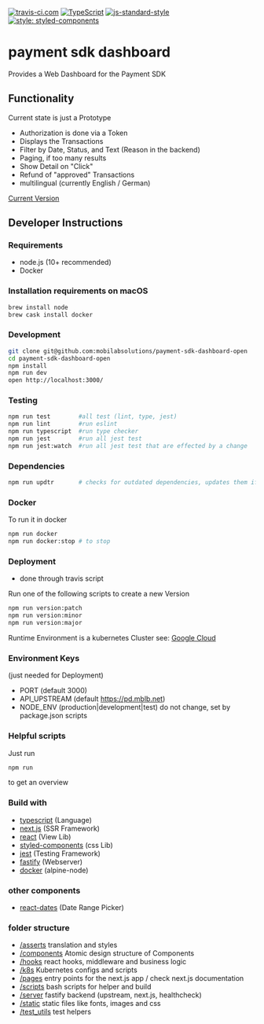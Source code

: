 [![travis-ci.com](https://travis-ci.com/mobilabsolutions/payment-sdk-dashboard-open.svg?token=1TXB69xLKwUo1aProyxt&branch=master)](https://travis-ci.com/mobilabsolutions/payment-sdk-dashboard-open) [![TypeScript](https://badges.frapsoft.com/typescript/version/typescript-next.svg?v=101)](https://www.typescriptlang.org/) [![js-standard-style](https://img.shields.io/badge/code%20style-standard-brightgreen.svg)](http://standardjs.com/) [![style: styled-components](https://img.shields.io/badge/style-%F0%9F%92%85%20styled--components-orange.svg?colorB=daa357&colorA=db748e)](https://github.com/styled-components/styled-components)

# payment sdk dashboard

Provides a Web Dashboard for the Payment SDK

## Functionality

Current state is just a Prototype

- Authorization is done via a Token
- Displays the Transactions
- Filter by Date, Status, and Text (Reason in the backend)
- Paging, if too many results
- Show Detail on "Click"
- Refund of "approved" Transactions
- multilingual (currently English / German)

[Current Version](https://pdd.mblb.net)

## Developer Instructions

### Requirements

- node.js (10+ recommended)
- Docker

### Installation requirements on macOS

```bash
brew install node
brew cask install docker
```

### Development

```bash
git clone git@github.com:mobilabsolutions/payment-sdk-dashboard-open
cd payment-sdk-dashboard-open
npm install
npm run dev
open http://localhost:3000/
```

### Testing

```bash
npm run test        #all test (lint, type, jest)
npm run lint        #run eslint
npm run typescript  #run type checker
npm run jest        #run all jest test
npm run jest:watch  #run all jest test that are effected by a change
```

### Dependencies

```bash
npm run updtr       # checks for outdated dependencies, updates them if tests do not fail
```

### Docker

To run it in docker

```bash
npm run docker
npm run docker:stop # to stop
```

### Deployment

- done through travis script

Run one of the following scripts to create a new Version

```bash
npm run version:patch
npm run version:minor
npm run version:major
```

Runtime Environment is a kubernetes Cluster see: [Google Cloud](https://console.cloud.google.com/kubernetes/workload?project=payment-server-reloaded&workload_list_tablesize=50&pli=1)

### Environment Keys

(just needed for Deployment)

- PORT (default 3000)
- API_UPSTREAM (default https://pd.mblb.net)
- NODE_ENV (production|development|test) do not change, set by package.json scripts

### Helpful scripts

Just run

```bash
npm run
```

to get an overview

### Build with

- [typescript](https://www.typescriptlang.org/) (Language)
- [next.js](https://nextjs.org/) (SSR Framework)
- [react](https://reactjs.org/) (View Lib)
- [styled-components](https://www.styled-components.com/) (css Lib)
- [jest](https://jestjs.io/) (Testing Framework)
- [fastify](https://www.fastify.io/) (Webserver)
- [docker](https://www.docker.com/) (alpine-node)

### other components

- [react-dates](https://github.com/airbnb/react-dates) (Date Range Picker)

### folder structure

- [/asserts](https://github.com/mobilabsolutions/payment-sdk-dashboard-open/tree/master/assets) translation and styles
- [/components](https://github.com/mobilabsolutions/payment-sdk-dashboard-open/tree/master/components) Atomic design structure of Components
- [/hooks](https://github.com/mobilabsolutions/payment-sdk-dashboard-open/tree/master/hooks) react hooks, middleware and business logic
- [/k8s](https://github.com/mobilabsolutions/payment-sdk-dashboard-open/tree/master/k8s) Kubernetes configs and scripts
- [/pages](https://github.com/mobilabsolutions/payment-sdk-dashboard-open/tree/master/pages) entry points for the next.js app / check next.js documentation
- [/scripts](https://github.com/mobilabsolutions/payment-sdk-dashboard-open/tree/master/scripts) bash scripts for helper and build
- [/server](https://github.com/mobilabsolutions/payment-sdk-dashboard-open/tree/master/server) fastify backend (upstream, next.js, healthcheck)
- [/static](https://github.com/mobilabsolutions/payment-sdk-dashboard-open/tree/master/static) static files like fonts, images and css
- [/test_utils](https://github.com/mobilabsolutions/payment-sdk-dashboard-open/tree/master/test_utils) test helpers
